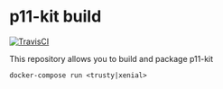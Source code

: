 # p11-kit build

[![TravisCI](https://img.shields.io/travis/charlesportwoodii/p11-kit-build.svg?style=flat-square "TravisCI")](https://travis-ci.org/charlesportwoodii/p11-kit-build)

This repository allows you to build and package p11-kit

```
docker-compose run <trusty|xenial>
```